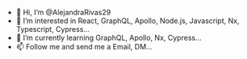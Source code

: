 - 👋 Hi, I’m @AlejandraRivas29
- 👀 I’m interested in React, GraphQL, Apollo, Node.js, Javascript, Nx, Typescript, Cypress...
- 🌱 I’m currently learning GraphQL, Apollo, Nx, Cypress...
- 📫 Follow me and send me a Email, DM...

<!---
AlejandraRivas29/AlejandraRivas29 is a ✨ special ✨ repository because its `README.md` (this file) appears on your GitHub profile.
You can click the Preview link to take a look at your changes.
--->
